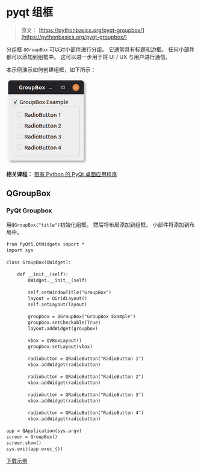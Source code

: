 # pyqt 组框

> 原文： [https://pythonbasics.org/pyqt-groupbox/](https://pythonbasics.org/pyqt-groupbox/)

分组框 _`QGroupBox`_ 可以对小部件进行分组。 它通常具有标题和边框。 任何小部件都可以添加到组框中。 这可以进一步用于将 UI / UX 与用户进行通信。

本示例演示如何创建组框，如下所示：

![pyqt groupbox](img/b7d7436549630e570c53922ca7771eda.jpg)

**相关课程：**
[带有 Python 的 PyQt 桌面应用程序](https://gum.co/pysqtsamples)

## QGroupBox

### PyQt Groupbox

用`QGroupBox("title")`初始化组框。 然后将布局添加到组框。 小部件将添加到布局中。

```
from PyQt5.QtWidgets import *
import sys

class GroupBox(QWidget):

    def __init__(self):
        QWidget.__init__(self)

        self.setWindowTitle("GroupBox")
        layout = QGridLayout()
        self.setLayout(layout)

        groupbox = QGroupBox("GroupBox Example")
        groupbox.setCheckable(True)
        layout.addWidget(groupbox)

        vbox = QVBoxLayout()
        groupbox.setLayout(vbox)

        radiobutton = QRadioButton("RadioButton 1")
        vbox.addWidget(radiobutton)

        radiobutton = QRadioButton("RadioButton 2")
        vbox.addWidget(radiobutton)

        radiobutton = QRadioButton("RadioButton 3")
        vbox.addWidget(radiobutton)

        radiobutton = QRadioButton("RadioButton 4")
        vbox.addWidget(radiobutton)

app = QApplication(sys.argv)
screen = GroupBox()
screen.show()
sys.exit(app.exec_())

```

[下载示例](https://gum.co/pysqtsamples)